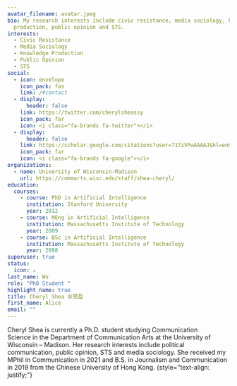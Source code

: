 ```yaml
---
avatar_filename: avatar.jpeg
bio: My research interests include civic resistance, media sociology, knowledge
  production, public opinion and STS.
interests:
  - Civic Resistance
  - Media Sociology
  - Knowledge Production
  - Public Opinion
  - STS
social:
  - icon: envelope
    icon_pack: fas
    link: /#contact
  - display:
      header: false
    link: https://twitter.com/cherylsheassy
    icon_pack: far
    icon: <i class="fa-brands fa-twitter"></i>
  - display:
      header: false
    link: https://scholar.google.com/citations?user=717iVPwAAAAJ&hl=en&authuser=1
    icon_pack: far
    icon: <i class="fa-brands fa-google"></i>
organizations:
  - name: University of Wisconsin-Madison
    url: https://commarts.wisc.edu/staff/shea-cheryl/
education:
  courses:
    - course: PhD in Artificial Intelligence
      institution: Stanford University
      year: 2012
    - course: MEng in Artificial Intelligence
      institution: Massachusetts Institute of Technology
      year: 2009
    - course: BSc in Artificial Intelligence
      institution: Massachusetts Institute of Technology
      year: 2008
superuser: true
status:
  icon: ☕️
last_name: Wu
role: "PhD Student "
highlight_name: true
title: Cheryl Shea 佘思盈
first_name: Alice
email: ""
---
```

Cheryl Shea is currently a Ph.D. student studying Communication Science in the Department of Communication Arts at the University of Wisconsin – Madison. Her research interests include political communication, public opinion, STS and media sociology. She received my MPhil in Communication in 2021 and B.S. in Journalism and Communication in 2019 from the Chinese University of Hong Kong.
{style="text-align: justify;"}